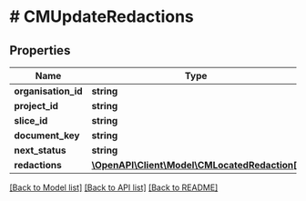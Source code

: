 # # CMUpdateRedactions

## Properties

Name | Type | Description | Notes
------------ | ------------- | ------------- | -------------
**organisation_id** | **string** |  |
**project_id** | **string** |  |
**slice_id** | **string** |  |
**document_key** | **string** |  |
**next_status** | **string** |  |
**redactions** | [**\OpenAPI\Client\Model\CMLocatedRedaction[]**](CMLocatedRedaction.md) |  |

[[Back to Model list]](../../README.md#models) [[Back to API list]](../../README.md#endpoints) [[Back to README]](../../README.md)
